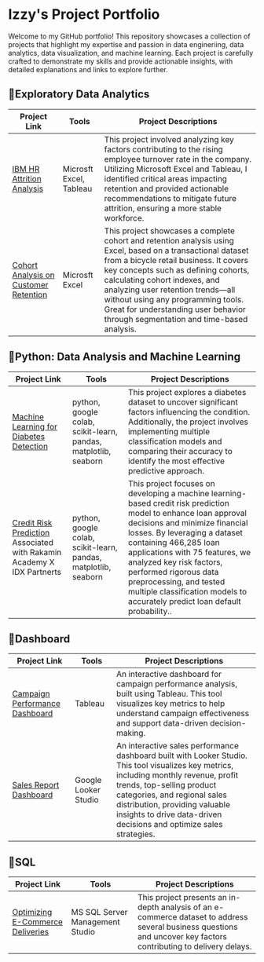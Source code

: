 # Izzy's Project Portfolio
Welcome to my GitHub portfolio! This repository showcases a collection of projects that highlight my expertise and passion in data engineriing, data analytics, data visualization, and machine learning. Each project is carefully crafted to demonstrate my skills and provide actionable insights, with detailed explanations and links to explore further.

## 📂Exploratory Data Analytics
|**Project Link**|**Tools**|**Project Descriptions**|
|---|---|---|
|[IBM HR Attrition Analysis](https://drive.google.com/file/d/1F6zAgWYYo5MW0RSJcc2amlV8H6SVegZP/view?usp=drive_link)|Microsft Excel, Tableau|This project involved analyzing key factors contributing to the rising employee turnover rate in the company. Utilizing Microsoft Excel and Tableau, I identified critical areas impacting retention and provided actionable recommendations to mitigate future attrition, ensuring a more stable workforce.|
|[Cohort Analysis on Customer Retention]([https://drive.google.com/file/d/1F6zAgWYYo5MW0RSJcc2amlV8H6SVegZP/view?usp=drive_link](https://drive.google.com/file/d/1QNkdippZOLcaUoi8ogDANpdDlrqnLrYN/view?usp=drive_link))|Microsft Excel|This project showcases a complete cohort and retention analysis using Excel, based on a transactional dataset from a bicycle retail business. It covers key concepts such as defining cohorts, calculating cohort indexes, and analyzing user retention trends—all without using any programming tools. Great for understanding user behavior through segmentation and time-based analysis.|

## 📂Python: Data Analysis and Machine Learning
|**Project Link**|**Tools**|**Project Descriptions**|
|---|---|---|
|[Machine Learning for Diabetes Detection](https://github.com/mnurfaizy/diabetes_prediction)|python, google colab, scikit-learn, pandas, matplotlib, seaborn|This project explores a diabetes dataset to uncover significant factors influencing the condition. Additionally, the project involves implementing multiple classification models and comparing their accuracy to identify the most effective predictive approach.|
|[Credit Risk Prediction](https://github.com/mnurfaizy/Credit_Analysis_and_Prediction) Associated with Rakamin Academy X IDX Partnerts|python, google colab, scikit-learn, pandas, matplotlib, seaborn|This project focuses on developing a machine learning-based credit risk prediction model to enhance loan approval decisions and minimize financial losses. By leveraging a dataset containing 466,285 loan applications with 75 features, we analyzed key risk factors, performed rigorous data preprocessing, and tested multiple classification models to accurately predict loan default probability..|

## 📂Dashboard
|**Project Link**|**Tools**|**Project Descriptions**|
|---|---|---|
|[Campaign Performance Dashboard](https://github.com/Izzyyka/ABCJewelryCampaignPerformanceDashboard/blob/main/README.md)|Tableau|An interactive dashboard for campaign performance analysis, built using Tableau. This tool visualizes key metrics to help understand campaign effectiveness and support data-driven decision-making.|
|[Sales Report Dashboard](https://github.com/Izzyyka/Sales-Report-Dashboard)|Google Looker Studio|An interactive sales performance dashboard built with Looker Studio. This tool visualizes key metrics, including monthly revenue, profit trends, top-selling product categories, and regional sales distribution, providing valuable insights to drive data-driven decisions and optimize sales strategies.|

## 📂SQL
|**Project Link**|**Tools**|**Project Descriptions**|
|---|---|---|
|[Optimizing E-Commerce Deliveries](https://github.com/mnurfaizy/optimizing-ecommerce-deliveries)|MS SQL Server Management Studio|This project presents an in-depth analysis of an e-commerce dataset to address several business questions and uncover key factors contributing to delivery delays.|

<!---
Izzyyka/Izzyyka is a ✨ special ✨ repository because its `README.md` (this file) appears on your GitHub profile.
You can click the Preview link to take a look at your changes.
--->
